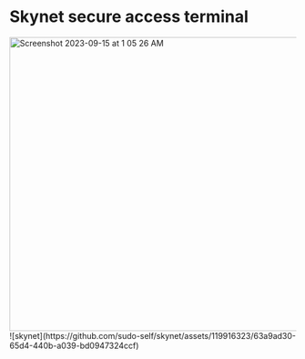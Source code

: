 # Skynet   secure access terminal
<img width="516" alt="Screenshot 2023-09-15 at 1 05 26 AM" src="https://github.com/sudo-self/skynet/assets/119916323/41f4b6c4-ddfa-4e99-9159-ac9f337db398">
![skynet](https://github.com/sudo-self/skynet/assets/119916323/63a9ad30-65d4-440b-a039-bd0947324ccf)
